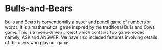 # Bulls-and-Bears

Bulls and Bears is conventionally a paper and pencil game of numbers or words. 
It is a mathematical game inspired by the traditional Bulls and Cows game.
This is a menu-driven project which contains two game modes namely, ASK and ANSWER.
We have also included features involving details of the users who play our game.

